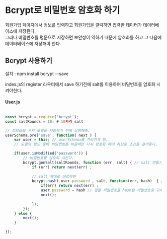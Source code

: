 # Bcrypt로 비밀번호 암호화 하기

회원가입 페이지에서 정보를 입력하고 회원가입을 클릭하면 입력한 데이터가 데이터베이스에 저장된다.<br>
그러나 비밀번호를 평문으로 저장하면 보안성이 약하기 때문에 암호화를 하고 그 다음에 데이터베이스에 저장해야 한다.

## Bcrypt 사용하기

설치 : npm install bcrypt --save

index.js의 register 라우터에서 save 하기전에 salt를 이용하여 비밀번호를 암호화 시켜야한다.


#### User.js

```js

const bcrypt = require('bcrypt');
const saltRounds = 10; # 10자리 salt

// 정보들을 유저 모델을 저장하기 전에 실행해줌.
userSchema.pre('save', function( next ) {
    var user = this; // userSchema를 가리키게 됨.
    // 모델의 필드 중에 비밀번호를 바꿀때만 다시 암호화 해야 하므로 조건을 걸어준다.

    if(user.isModified('password')) {
        // 비밀번호를 암호화 시킨다.
        bcrypt.genSalt(saltRounds, function (err, salt) { // salt 만들기 , 콜백펑션으로 에러가 나면 err 반환,  
            if (err) return next(err) ;
            
            // salt 제대로 생성하면
            bcrypt.hash( user.password , salt, function(err, hash)  { // 원래의 평문 비밀번호 가져오기 , hash가 암호화된 비밀번호.
                if(err) return next(err) ;
                user.password = hash // 평문 비밀번호를 hash된 비밀번호로 교체해주기.
                next();
                
            });
        });
    } else {
        next();
    }
    
});


```

